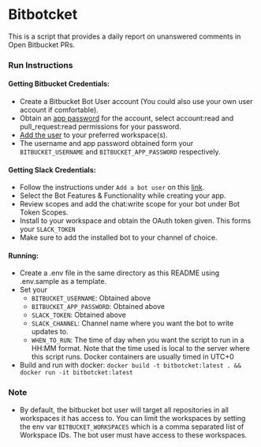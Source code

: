 # Bitbotcket

This is a script that provides a daily report on unanswered comments in Open Bitbucket PRs.

### Run Instructions
#### Getting Bitbucket Credentials:
* Create a Bitbucket Bot User account (You could also use your own user account if comfortable).
* Obtain an [app password](https://support.atlassian.com/bitbucket-cloud/docs/app-passwords/) for the account, select account:read and pull_request:read permissions for your password.
* [Add the user](https://support.atlassian.com/bitbucket-cloud/docs/grant-access-to-a-workspace/) to your preferred workspace(s).
* The username and app password obtained form your `BITBUCKET_USERNAME` and `BITBUCKET_APP_PASSWORD` respectively.

#### Getting Slack Credentials:
* Follow the instructions under `Add a bot user` on this [link](https://slack.com/help/articles/115005265703-Create-a-bot-for-your-workspace).
* Select the Bot Features & Functionality while creating your app.
* Review scopes and add the chat:write scope for your bot under Bot Token Scopes.
* Install to your workspace and obtain the OAuth token given. This forms your `SLACK_TOKEN`
* Make sure to add the installed bot to your channel of choice.

#### Running:
* Create a .env file in the same directory as this README using .env.sample as a template.
* Set your
    * `BITBUCKET_USERNAME`: Obtained above
    * `BITBUCKET_APP_PASSWORD`: Obtained above
    * `SLACK_TOKEN`: Obtained above
    * `SLACK_CHANNEL`: Channel name where you want the bot to write updates to.
    * `WHEN_TO_RUN`: The time of day when you want the script to run in a HH:MM format. Note that the time used
  is local to the server where this script runs. Docker containers are usually timed in UTC+0
* Build and run with docker:
`docker build -t bitbotcket:latest . && docker run -it bitbotcket:latest`

### Note
* By default, the bitbucket bot user will target all repositories in all workspaces it has access to. You can limit the workspaces by setting
the env var `BITBUCKET_WORKSPACES` which is a comma separated list of Workspace IDs. The bot user must have access
to these workspaces.

